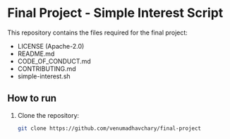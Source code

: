 # Final Project - Simple Interest Script

This repository contains the files required for the final project:
- LICENSE (Apache-2.0)
- README.md
- CODE_OF_CONDUCT.md
- CONTRIBUTING.md
- simple-interest.sh

## How to run
1. Clone the repository:
   ```bash
   git clone https://github.com/venumadhavchary/final-project
